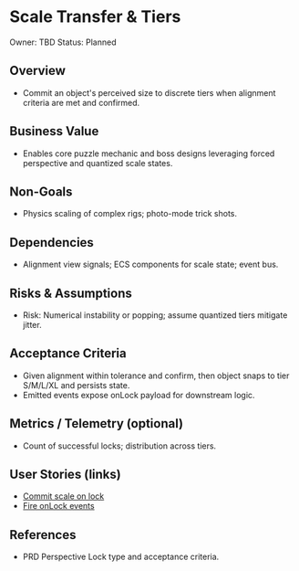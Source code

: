 # Scale Transfer & Tiers

Owner: TBD
Status: Planned

## Overview
- Commit an object's perceived size to discrete tiers when alignment criteria are met and confirmed.

## Business Value
- Enables core puzzle mechanic and boss designs leveraging forced perspective and quantized scale states.

## Non-Goals
- Physics scaling of complex rigs; photo-mode trick shots.

## Dependencies
- Alignment view signals; ECS components for scale state; event bus.

## Risks & Assumptions
- Risk: Numerical instability or popping; assume quantized tiers mitigate jitter.

## Acceptance Criteria
- Given alignment within tolerance and confirm, then object snaps to tier S/M/L/XL and persists state.
- Emitted events expose onLock payload for downstream logic.

## Metrics / Telemetry (optional)
- Count of successful locks; distribution across tiers.

## User Stories (links)
- [Commit scale on lock](./stories/commit-scale-on-lock/story.md)
- [Fire onLock events](./stories/fire-onlock-events/story.md)

## References
- PRD Perspective Lock type and acceptance criteria.
